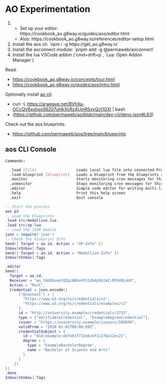 # AO Experimentation

<ol>
  <li>
    <ul>
      <li>Set up your editor: https://cookbook_ao.g8way.io/guides/aos/editor.html</li>
      <li>Also: https://cookbook_ao.g8way.io/references/editor-setup.html</li>
    </ul>
  </li>
  <li>Install the aos cli: `npm i -g https://get_ao.g8way.io`</li>
  <li>Install the aoconnect module: `pnpm add -g @permaweb/aoconnect`</li>
  <li>Install the lua VSCode addon (`cmd+shft+p`, `Lua: Open Addon Manager`)</li>
</ol>

Read:

- https://cookbook_ao.g8way.io/concepts/tour.html
- https://cookbook_ao.g8way.io/guides/aos/intro.html

Optionally install [ao cli](https://github.com/permaweb/ao/tree/main/dev-cli):

- curl -L https://arweave.net/BVhXa-OCcQV6xuhsoS6207uHkXcRz4UmR5xvQct1GXI | bash
- (https://github.com/permaweb/ao/blob/main/dev-cli/deno.json#L63)

Check out the aos blueprints:

- https://github.com/permaweb/aos/tree/main/blueprints

## aos CLI Console

```bash
Commands:

  .load [file]                  Loads local lua file into connected Process
  .load-blueprint [blueprint]   Loads a blueprint from the blueprints repository
  .monitor                      Starts monitoring cron messages for this Process
  .unmonitor                    Stops monitoring cron messages for this Process
  .editor                       Simple code editor for writing multi-line lua expressions
  .help                         Print this help screen
  .exit                         Quit console
```

```lua
-- Start the process
aos p3
-- Load the blueprints
.load src/medallion.lua
.load src/xp.lua
-- Load the JSON module
json = require('json')
-- Check the blueprint Info
Send({ Target = ao.id, Action = "XP-Info" })
Inbox[#Inbox].Tags
Send({ Target = ao.id, Action = "Medallion-Info" })
Inbox[#Inbox].Tags

.editor
Send({
  Target = ao.id,
  Receiver = "wu_tAUDUveetQZpcN8UxHt51d9dyUkI4Z-MfQV8LnUU",
  Action = "Mint",
  Credential = json.encode({
      ["@context"] = {
        "https://www.w3.org/ns/credentials/v2",
        "https://www.w3.org/ns/credentials/examples/v2"
      },
      id = "http://university.example/credentials/3732",
      type = {"VerifiableCredential", "ExampleDegreeCredential"},
      issuer = "https://university.example/issuers/565049",
      validFrom = "2010-01-01T00:00:00Z",
      credentialSubject = {
        id = "did:example:ebfeb1f712ebc6f1c276e12ec21",
        degree = {
          type = "ExampleBachelorDegree",
          name = "Bachelor of Science and Arts"
        }
      }
    })
})
.done
Inbox[#Inbox].Tags


```
